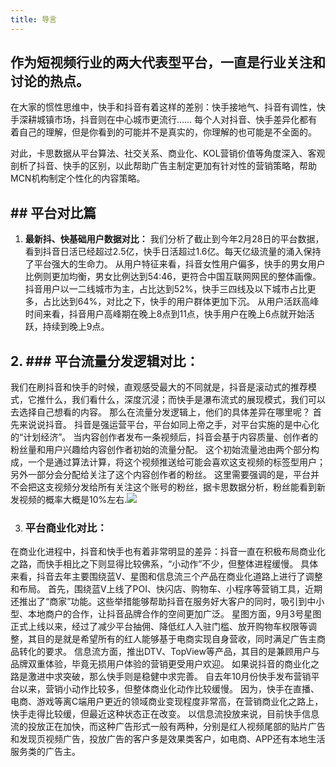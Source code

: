 ```yaml
---
title: 导言
---
```


## 作为短视频行业的两大代表型平台，一直是行业关注和讨论的热点。
在大家的惯性思维中，快手和抖音有着这样的差别：快手接地气、抖音有调性，快手深耕城镇市场，抖音则在中心城市更流行……
每个人对抖音、快手差异化都有着自己的理解，但是你看到的可能并不是真实的，你理解的也可能是不全面的。
 
对此，卡思数据从平台算法、社交关系、商业化、KOL营销价值等角度深入、客观剖析了抖音、快手的区别，以此帮助广告主制定更加有针对性的营销策略，帮助MCN机构制定个性化的内容策略。
##
## ## 平台对比篇
1.  **最新抖、快基础用户数据对比：**
我们分析了截止到今年2月28日的平台数据，看到抖音日活已经超过2.5亿，快手日活超过1.6亿。每天亿级流量的涌入保持了平台强大的生命力。
从用户特征来看，抖音女性用户偏多，快手的男女用户比例则更加均衡，男女比例达到54:46，更符合中国互联网网民的整体画像。
抖音用户以一二线城市为主，占比达到52%，快手三四线及以下城市占比更多，占比达到64%，对比之下，快手的用户群体更加下沉。
从用户活跃高峰时间来看，抖音用户高峰期在晚上8点到11点，快手用户在晚上6点就开始活跃，持续到晚上9点。
## 2. ### **平台流量分发逻辑对比：**
我们在刷抖音和快手的时候，直观感受最大的不同就是，抖音是滚动式的推荐模式，它推什么，我们看什么，深度沉浸；而快手是瀑布流式的展现模式，我们可以去选择自己想看的内容。
那么在流量分发逻辑上，他们的具体差异在哪里呢？
首先来说说抖音。
抖音是强运营平台，平台如同上帝之手，对平台实施的是中心化的“计划经济”。
当内容创作者发布一条视频后，抖音会基于内容质量、创作者的粉丝量和用户兴趣给内容创作者初始的流量分配。
这个初始流量池由两个部分构成，一个是通过算法计算，将这个视频推送给可能会喜欢这支视频的标签型用户；另外一部分会分配给关注了这个内容创作者的粉丝。
这里需要强调的是，平台并不会把这支视频分发给所有关注这个账号的粉丝，据卡思数据分析，粉丝能看到新发视频的概率大概是10%左右.![](../../../Picture/1558941016319768.jpg)

3. ### **平台商业化对比：**
在商业化进程中，抖音和快手也有着非常明显的差异：抖音一直在积极布局商业化之路，而快手相比之下则显得比较佛系，“小动作”不少，但整体进程缓慢。
具体来看，抖音去年主要围绕蓝V、星图和信息流三个产品在商业化道路上进行了调整和布局。
首先，围绕蓝V上线了POI、快闪店、购物车、小程序等营销工具，近期还推出了“商家”功能。这些举措能够帮助抖音在服务好大客户的同时，吸引到中小型、本地商户的合作，让抖音品牌合作的空间更加广泛。
星图方面，9月3号星图正式上线以来，经过了减少平台抽佣、降低红人入驻门槛、放开购物车权限等调整，其目的是就是希望所有的红人能够基于电商实现自身营收，同时满足广告主商品转化的要求。
信息流方面，推出DTV、TopView等产品，其目的是兼顾用户与品牌双重体验，毕竟无损用户体验的营销更受用户欢迎。
如果说抖音的商业化之路是激进中求突破，那么快手则是稳健中求完善。
自去年10月份快手发布营销平台以来，营销小动作比较多，但整体商业化动作比较缓慢。
因为，快手在直播、电商、游戏等离C端用户更近的领域商业变现程度非常高，在营销商业化之路上，快手走得比较缓，但最近这种状态正在改变。
以信息流投放来说，目前快手信息流的投放正在加快，而这种广告形式一般有两种，分别是红人视频尾部的贴片广告和发现页视频广告，投放广告的客户多是效果类客户，如电商、APP还有本地生活服务类的广告主。
